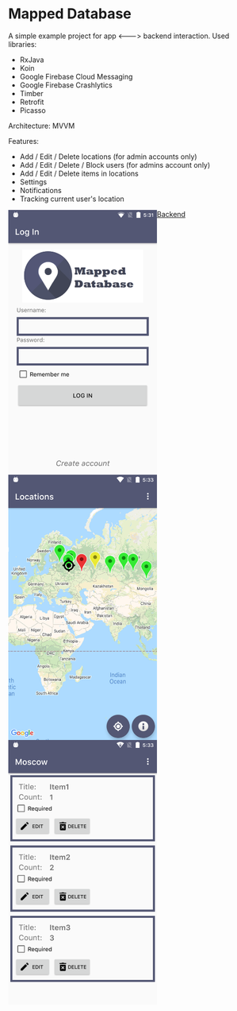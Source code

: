 # Mapped Database

A simple example project for app <---> backend interaction. Used libraries:

- RxJava
- Koin
- Google Firebase Cloud Messaging
- Google Firebase Crashlytics
- Timber
- Retrofit
- Picasso

Architecture: MVVM

Features:

* Add / Edit / Delete locations (for admin accounts only)
* Add / Edit / Delete / Block users (for admins account only)
* Add / Edit / Delete items in locations
* Settings
* Notifications
* Tracking current user's location


<img src="./readme/screen1.png" width="300" style="float:left"/> <img src="./readme/screen2.png" width="300" style="float:left"/> <img src="./readme/screen3.png" width="300" style="float:left"/>

[Backend](https://github.com/sizeofanton/MappedDatabase-Backend)

